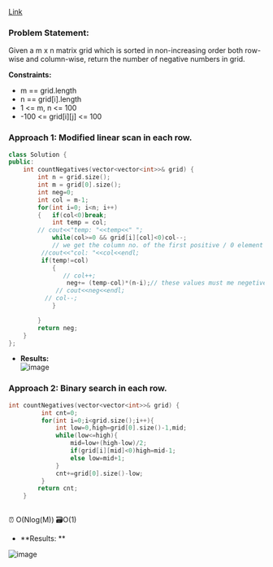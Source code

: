 [Link](https://leetcode.com/problems/count-negative-numbers-in-a-sorted-matrix/)  

### Problem Statement:  

Given a m x n matrix grid which is sorted in non-increasing order both row-wise and column-wise, return the number of negative numbers in grid.  


**Constraints:**

- m == grid.length
- n == grid[i].length
- 1 <= m, n <= 100
- -100 <= grid[i][j] <= 100  

### Approach  1: Modified linear scan in each row.

```cpp
class Solution {
public:
    int countNegatives(vector<vector<int>>& grid) {
        int n = grid.size();
        int m = grid[0].size();
        int neg=0;
        int col = m-1;
        for(int i=0; i<n; i++)
        {   if(col<0)break;
            int temp = col;
        // cout<<"temp: "<<temp<<" ";
            while(col>=0 && grid[i][col]<0)col--;
            // we get the column no. of the first positive / 0 element in this row
         //cout<<"col: "<<col<<endl;   
         if(temp!=col)
            {  
               // col++;
                neg+= (temp-col)*(n-i);// these values must me negetive
             // cout<<neg<<endl;
          // col--;
            }

        }
        return neg;
    }
};
```

- **Results:**    
![image](https://user-images.githubusercontent.com/64036955/172777637-14c8f1b7-550c-408f-bee7-863cf82550d3.png)    


### Approach 2:  Binary search in each row.  

```cpp
int countNegatives(vector<vector<int>>& grid) {
         int cnt=0;
         for(int i=0;i<grid.size();i++){
             int low=0,high=grid[0].size()-1,mid;
             while(low<=high){
                 mid=low+(high-low)/2;
                 if(grid[i][mid]<0)high=mid-1;
                 else low=mid+1;
             }
             cnt+=grid[0].size()-low;
         }
        return cnt;        
    }
    
```
⏰ O(Nlog(M))
🗃️O(1)  

- **Results: **

![image](https://user-images.githubusercontent.com/64036955/172779092-81d532c8-aa88-4c65-a9f1-3c974330e8d5.png)



